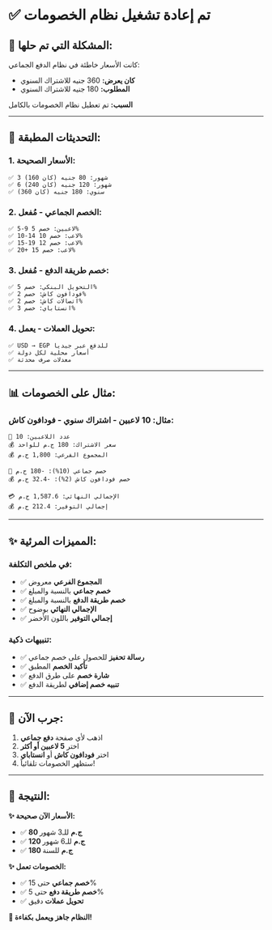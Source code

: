 # ✅ تم إعادة تشغيل نظام الخصومات

## 🎯 **المشكلة التي تم حلها:**

كانت الأسعار خاطئة في نظام الدفع الجماعي:
- **كان يعرض:** 360 جنيه للاشتراك السنوي
- **المطلوب:** 180 جنيه للاشتراك السنوي

**السبب:** تم تعطيل نظام الخصومات بالكامل

---

## 🔧 **التحديثات المطبقة:**

### **1. الأسعار الصحيحة:**
```
✅ 3 شهور: 80 جنيه (كان 160)
✅ 6 شهور: 120 جنيه (كان 240) 
✅ سنوي: 180 جنيه (كان 360)
```

### **2. الخصم الجماعي - مُفعل:**
```
✅ 5-9 لاعبين: خصم 5%
✅ 10-14 لاعب: خصم 10%
✅ 15-19 لاعب: خصم 12%
✅ 20+ لاعب: خصم 15%
```

### **3. خصم طريقة الدفع - مُفعل:**
```
✅ التحويل البنكي: خصم 5%
✅ فودافون كاش: خصم 2%
✅ اتصالات كاش: خصم 2%
✅ انستاباي: خصم 3%
```

### **4. تحويل العملات - يعمل:**
```
✅ USD → EGP للدفع عبر جيديا
✅ أسعار محلية لكل دولة
✅ معدلات صرف محدثة
```

---

## 📊 **مثال على الخصومات:**

### **مثال: 10 لاعبين - اشتراك سنوي - فودافون كاش:**

```
👥 عدد اللاعبين: 10
💰 سعر الاشتراك: 180 ج.م للواحد
💰 المجموع الفرعي: 1,800 ج.م

🎉 خصم جماعي (10%): -180 ج.م
💰 خصم فودافون كاش (2%): -32.4 ج.م

💳 الإجمالي النهائي: 1,587.6 ج.م
💰 إجمالي التوفير: 212.4 ج.م
```

---

## ✨ **المميزات المرئية:**

### **في ملخص التكلفة:**
- ✅ **المجموع الفرعي** معروض
- ✅ **خصم جماعي** بالنسبة والمبلغ
- ✅ **خصم طريقة الدفع** بالنسبة والمبلغ
- ✅ **الإجمالي النهائي** بوضوح
- ✅ **إجمالي التوفير** باللون الأخضر

### **تنبيهات ذكية:**
- ✅ **رسالة تحفيز** للحصول على خصم جماعي
- ✅ **تأكيد الخصم** المطبق
- ✅ **شارة خصم** على طرق الدفع
- ✅ **تنبيه خصم إضافي** لطريقة الدفع

---

## 🚀 **جرب الآن:**

1. اذهب لأي صفحة **دفع جماعي**
2. اختر **5 لاعبين أو أكثر**
3. اختر **فودافون كاش** أو **انستاباي**
4. ستظهر الخصومات تلقائياً!

---

## 🎯 **النتيجة:**

**✨ الأسعار الآن صحيحة:**
- ✅ **80 ج.م** للـ3 شهور
- ✅ **120 ج.م** للـ6 شهور  
- ✅ **180 ج.م** للسنة

**✨ الخصومات تعمل:**
- ✅ **خصم جماعي** حتى 15%
- ✅ **خصم طريقة دفع** حتى 5%
- ✅ **تحويل عملات** دقيق

**🚀 النظام جاهز ويعمل بكفاءة!** 
